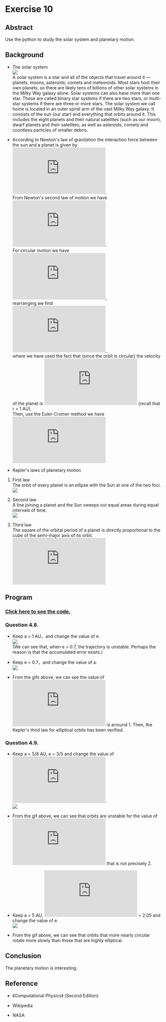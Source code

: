 # Exercise 10

## Abstract
Use the python to study the solar system and planetary motion.

## Background

* The solar system<br>
![](http://solarsystem.nasa.gov/images/galleries/solar_system_Cover_rev_40-3_br.jpg)<br>
A solar system is a star and all of the objects that travel around it — planets, moons, asteroids, comets and meteoroids. Most stars host their own planets, so there are likely tens of billions of other solar systems in the Milky Way galaxy alone. Solar systems can also have more than one star. These are called binary star systems if there are two stars, or multi-star systems if there are three or more stars.
The solar system we call home is located in an outer spiral arm of the vast Milky Way galaxy. It consists of the sun (our star) and everything that orbits around it. This includes the eight planets and their natural satellites (such as our moon), dwarf planets and their satellites, as well as asteroids, comets and countless particles of smaller debris.

* According to Newton's law of gravitation the interaction force between the sun and a planet is given by<br>
![](http://latex.codecogs.com/gif.latex?F_G%3D%5Cfrac%7BGM_SM_P%7D%7Br%5E2%7D).<br>
From Newton's second law of motion we have<br>
![](http://latex.codecogs.com/gif.latex?%5C%5C%20%5Cfrac%7B%5Cmathrm%7Bd%5E2%7D%20x%7D%7B%5Cmathrm%7Bd%7D%20t%5E2%7D%3D%5Cfrac%7BF_%7BG%2Cx%7D%7D%7BM_P%7D%3D-%5Cfrac%7BGM_Sx%7D%7Br%5E3%7D%20%5C%5C%20%5Cfrac%7B%5Cmathrm%7Bd%5E2%7D%20y%7D%7B%5Cmathrm%7Bd%7D%20t%5E2%7D%3D%5Cfrac%7BF_%7BG%2Cy%7D%7D%7BM_P%7D%3D-%5Cfrac%7BGM_Sy%7D%7Br%5E3%7D).<br>
For circular motion we have<br>
![](http://latex.codecogs.com/gif.latex?%5Cfrac%7BM_Pv%5E2%7D%7Br%7D%3DF_G%3D%5Cfrac%7BGM_SM_P%7D%7Br%5E2%7D),<br>
rearranging we find<br>
![](http://latex.codecogs.com/gif.latex?GM_S%3Dv%5E2r%3D4%5Cpi%5E2AU%5E3/yr%5E2),<br>
where we have used the fact that (since the orbit is circular) the velocity of the planet is ![](http://latex.codecogs.com/gif.latex?2%5Cpi%20r/%281%20yr%29%3D2%5Cpi%28AU/yr%29) (recall that r = 1 AU).<br>
Then, use the Euler-Cromer method we have<br>
![](http://latex.codecogs.com/gif.latex?%5C%5C%20%5C%5C%20v_%7Bx%2Ci&plus;1%7D%3Dv_%7Bx%2Ci%7D-%5Cfrac%7B4%5Cpi%5E2%20x_i%7D%7Br_%7Bi%7D%5E%7B3%7D%7D%5CDelta%20t%20%5C%5C%20%5C%5C%20x_%7Bi&plus;1%7D%3Dx_i&plus;v_%7Bx%2Ci&plus;1%7D%5CDelta%20t%20%5C%5C%20%5C%5C%20v_%7By%2Ci&plus;1%7D%3Dv_%7By%2Ci%7D-%5Cfrac%7B4%5Cpi%5E2%20y_i%7D%7Br_%7Bi%7D%5E%7B3%7D%7D%5CDelta%20t%20%5C%5C%20%5C%5C%20y_%7Bi&plus;1%7D%3Dy_i&plus;v_%7By%2Ci&plus;1%7D%5CDelta%20t)

* Kepler's laws of planetary motion

1. First law<br>
The orbit of every planet is an ellipse with the Sun at one of the two foci.<br>
![](https://upload.wikimedia.org/wikipedia/commons/thumb/1/1a/Kepler-first-law.svg/203px-Kepler-first-law.svg.png)

2. Second law<br>
A line joining a planet and the Sun sweeps out equal areas during equal intervals of time.<br>
![](https://upload.wikimedia.org/wikipedia/commons/6/69/Kepler-second-law.gif)

3. Third law<br>
The square of the orbital period of a planet is directly proportional to the cube of the semi-major axis of its orbit.<br>
![](http://latex.codecogs.com/gif.latex?%5Cfrac%7BT%5E2%7D%7Ba%5E3%7D%3Dconstant)

## Program
### [Click here to see the code.](https://github.com/whucyb/computational_physics_N2014301020067/blob/master/Exercise_10/Exercise_10.py)

### Question 4.8.

* Keep a = 1 AU，and change the value of e.<br>
![](https://github.com/whucyb/computational_physics_N2014301020067/blob/master/Exercise_10/GIF_1.gif)<br>
(We can see that, when e > 0.7, the trajectory is unstable. Perhaps the reason is that the accumulated error exists.)

* Keep e = 0.7，and change the value of a.<br>
![](https://github.com/whucyb/computational_physics_N2014301020067/blob/master/Exercise_10/GIF_2.gif)

* From the gifs above, we can see the value of ![](http://latex.codecogs.com/gif.latex?T%5E2/a%5E3) is arround 1. Then, the Kepler's third law for elliptical orbits has been verified.

### Question 4.9.

* Keep a = 5/8 AU, e = 3/5 and change the value of ![](http://latex.codecogs.com/gif.latex?%5Cbeta).<br>
![](https://github.com/whucyb/computational_physics_N2014301020067/blob/master/Exercise_10/GIF_3.gif)

* From the gif above, we can see that orbits are unstable for the value of ![](http://latex.codecogs.com/gif.latex?%5Cbeta) that is not precisely 2.

* Keep a = 5 AU, ![](http://latex.codecogs.com/gif.latex?%5Cbeta) = 2.05 and change the value of e.<br>
![](https://github.com/whucyb/computational_physics_N2014301020067/blob/master/Exercise_10/GIF_4.gif)

* From the gif above, we can see that orbits that more nearly circular rotate more slowly than those that are highly elliptical.

## Conclusion

The planetary motion is interesting.

## Reference

* 《Computational Physics》 (Second Edition)

* Wikipedia

* NASA

